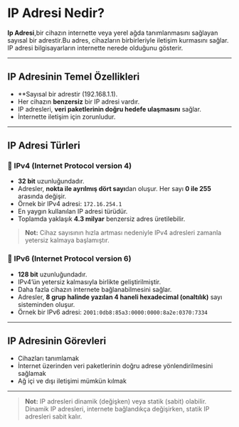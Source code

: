 # IP Adresi Nedir?

**Ip Adresi**,bir cihazın internette veya yerel ağda tanımlanmasını sağlayan sayısal bir adrestir.Bu adres, cihazların birbirleriyle iletişim kurmasını sağlar. 
IP adresi bilgisayarların internette nerede olduğunu gösterir.

---

## IP Adresinin Temel Özellikleri

- **Sayısal bir adrestir (192.168.1.1).
- Her cihazın  **benzersiz** bir IP adresi vardır.
- IP adresleri, **veri paketlerinin doğru hedefe ulaşmasını** sağlar.
- İnternette iletişim için zorunludur.

---

## IP Adresi Türleri


### 🔹 IPv4 (Internet Protocol version 4)

- **32 bit** uzunluğundadır.  
- Adresler, **nokta ile ayrılmış dört sayı**dan oluşur. Her sayı **0 ile 255** arasında değişir.  
- Örnek bir IPv4 adresi: `172.16.254.1`  
- En yaygın kullanılan IP adresi türüdür.  
- Toplamda yaklaşık **4.3 milyar** benzersiz adres üretilebilir.

> **Not:** Cihaz sayısının hızla artması nedeniyle IPv4 adresleri zamanla yetersiz kalmaya başlamıştır.

### 🔹 IPv6 (Internet Protocol version 6)

- **128 bit** uzunluğundadır.  
- IPv4’ün yetersiz kalmasıyla birlikte geliştirilmiştir.  
- Daha fazla cihazın internete bağlanabilmesini sağlar.  
- Adresler, **8 grup halinde yazılan 4 haneli hexadecimal (onaltılık)** sayı sisteminden oluşur.  
- Örnek bir IPv6 adresi: `2001:0db8:85a3:0000:0000:8a2e:0370:7334`  

---

## IP Adresinin Görevleri

- Cihazları tanımlamak  
- İnternet üzerinden veri paketlerinin doğru adrese yönlendirilmesini sağlamak  
- Ağ içi ve dışı iletişimi mümkün kılmak  

---

> **Not:** IP adresleri dinamik (değişken) veya statik (sabit) olabilir. Dinamik IP adresleri, internete bağlandıkça değişirken, statik IP adresleri sabit kalır.



